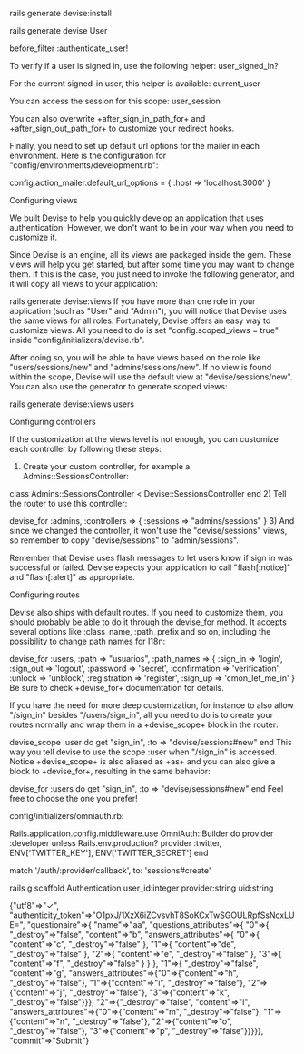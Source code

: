 rails generate devise:install

rails generate devise User

before_filter :authenticate_user!

To verify if a user is signed in, use the following helper:
user_signed_in?


For the current signed-in user, this helper is available:
current_user


You can access the session for this scope:
user_session

You can also overwrite +after_sign_in_path_for+ and +after_sign_out_path_for+ to customize your redirect hooks.

Finally, you need to set up default url options for the mailer in each environment. Here is the configuration for "config/environments/development.rb":

config.action_mailer.default_url_options = { :host => 'localhost:3000' }


Configuring views

We built Devise to help you quickly develop an application that uses authentication. However, we don't want to be in your way when you need to customize it.

Since Devise is an engine, all its views are packaged inside the gem. These views will help you get started, but after some time you may want to change them. If this is the case, you just need to invoke the following generator, and it will copy all views to your application:

rails generate devise:views
If you have more than one role in your application (such as "User" and "Admin"), you will notice that Devise uses the same views for all roles. Fortunately, Devise offers an easy way to customize views. All you need to do is set "config.scoped_views = true" inside "config/initializers/devise.rb".

After doing so, you will be able to have views based on the role like "users/sessions/new" and "admins/sessions/new". If no view is found within the scope, Devise will use the default view at "devise/sessions/new". You can also use the generator to generate scoped views:

rails generate devise:views users


Configuring controllers

If the customization at the views level is not enough, you can customize each controller by following these steps:

1) Create your custom controller, for example a Admins::SessionsController:

class Admins::SessionsController < Devise::SessionsController
end
2) Tell the router to use this controller:

devise_for :admins, :controllers => { :sessions => "admins/sessions" }
3) And since we changed the controller, it won't use the "devise/sessions" views, so remember to copy "devise/sessions" to "admin/sessions".

Remember that Devise uses flash messages to let users know if sign in was successful or failed. Devise expects your application to call "flash[:notice]" and "flash[:alert]" as appropriate.

Configuring routes

Devise also ships with default routes. If you need to customize them, you should probably be able to do it through the devise_for method. It accepts several options like :class_name, :path_prefix and so on, including the possibility to change path names for I18n:

devise_for :users, :path => "usuarios", :path_names => { :sign_in => 'login', :sign_out => 'logout', :password => 'secret', :confirmation => 'verification', :unlock => 'unblock', :registration => 'register', :sign_up => 'cmon_let_me_in' }
Be sure to check +devise_for+ documentation for details.

If you have the need for more deep customization, for instance to also allow "/sign_in" besides "/users/sign_in", all you need to do is to create your routes normally and wrap them in a +devise_scope+ block in the router:

devise_scope :user do
  get "sign_in", :to => "devise/sessions#new"
end
This way you tell devise to use the scope :user when "/sign_in" is accessed. Notice +devise_scope+ is also aliased as +as+ and you can also give a block to +devise_for+, resulting in the same behavior:

devise_for :users do
  get "sign_in", :to => "devise/sessions#new"
end
Feel free to choose the one you prefer!








config/initializers/omniauth.rb:

Rails.application.config.middleware.use OmniAuth::Builder do
  provider :developer unless Rails.env.production?
  provider :twitter, ENV['TWITTER_KEY'], ENV['TWITTER_SECRET']
end

match '/auth/:provider/callback', to: 'sessions#create'

rails g scaffold Authentication user_id:integer provider:string uid:string












 {"utf8"=>"✓", "authenticity_token"=>"O1pxJ/1XzX6iZCvsvhT8SoKCxTwSGOULRpfSsNcxLUE=", 
"questionaire"=>{
	"name"=>"aa", 
	"questions_attributes"=>{
		"0"=>{
			"_destroy"=>"false", 
			"content"=>"b", 
			"answers_attributes"=>{
				"0"=>{
					"content"=>"c", 
					"_destroy"=>"false"
				}, 
				"1"=>{
					"content"=>"de", 
					"_destroy"=>"false"
				}, 
				"2"=>{
					"content"=>"e", 
					"_destroy"=>"false"
				}, 
				"3"=>{
					"content"=>"f", 
					"_destroy"=>"false"
				}
			}
		}, 
		"1"=>{
			"_destroy"=>"false", 
			"content"=>"g", 
			"answers_attributes"=>{"0"=>{"content"=>"h", "_destroy"=>"false"}, "1"=>{"content"=>"i", "_destroy"=>"false"}, "2"=>{"content"=>"j", "_destroy"=>"false"}, "3"=>{"content"=>"k", "_destroy"=>"false"}}}, "2"=>{"_destroy"=>"false", "content"=>"l", "answers_attributes"=>{"0"=>{"content"=>"m", "_destroy"=>"false"}, "1"=>{"content"=>"n", "_destroy"=>"false"}, "2"=>{"content"=>"o", "_destroy"=>"false"}, "3"=>{"content"=>"p", "_destroy"=>"false"}}}}}, "commit"=>"Submit"}